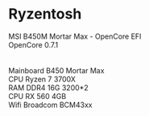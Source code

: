 # Ryzentosh
MSI B450M Mortar Max - OpenCore EFI<br/>
OpenCore 0.7.1<br/>
<br/><br/>
Mainboard	B450 Mortar Max<br/>
CPU	Ryzen 7 3700X<br/>
RAM	DDR4 16G 3200*2<br/>
CPU	RX 560 4GB<br/>
Wifi	Broadcom BCM43xx<br/>
